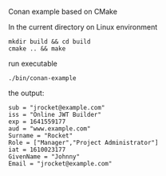 Conan example based on CMake


In the current directory on Linux environment
```
mkdir build && cd build
cmake .. && make
```
run executable
```
./bin/conan-example
```
the output:
```
sub = "jrocket@example.com"
iss = "Online JWT Builder"
exp = 1641559177
aud = "www.example.com"
Surname = "Rocket"
Role = ["Manager","Project Administrator"]
iat = 1610023177
GivenName = "Johnny"
Email = "jrocket@example.com"
```